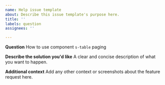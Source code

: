 ```yaml
---
name: Help issue template
about: Describe this issue template's purpose here.
title: ''
labels: question
assignees: ''

---
```


**Question**
How to use component `s-table` paging

**Describe the solution you'd like**
A clear and concise description of what you want to happen.

**Additional context**
Add any other context or screenshots about the feature request here.

